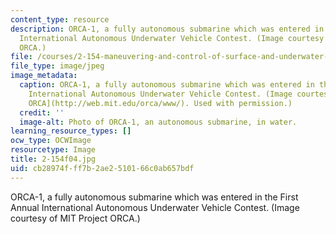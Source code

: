 ```yaml
---
content_type: resource
description: ORCA-1, a fully autonomous submarine which was entered in the First Annual
  International Autonomous Underwater Vehicle Contest. (Image courtesy of MIT Project
  ORCA.)
file: /courses/2-154-maneuvering-and-control-of-surface-and-underwater-vehicles-13-49-fall-2004/cb28974fff7b2ae2510166c0ab657bdf_2-154f04.jpg
file_type: image/jpeg
image_metadata:
  caption: ORCA-1, a fully autonomous submarine which was entered in the First Annual
    International Autonomous Underwater Vehicle Contest. (Image courtesy of [MIT Project
    ORCA](http://web.mit.edu/orca/www/). Used with permission.)
  credit: ''
  image-alt: Photo of ORCA-1, an autonomous submarine, in water.
learning_resource_types: []
ocw_type: OCWImage
resourcetype: Image
title: 2-154f04.jpg
uid: cb28974f-ff7b-2ae2-5101-66c0ab657bdf
---
```

ORCA-1, a fully autonomous submarine which was entered in the First Annual International Autonomous Underwater Vehicle Contest. (Image courtesy of MIT Project ORCA.)

